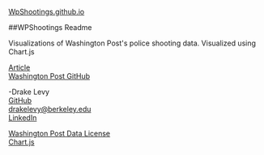 [WpShootings.github.io](http://WpShootings.github.io)

##WPShootings Readme

Visualizations of Washington Post's police shooting data. Visualized using Chart.js

[Article](http://www.washingtonpost.com/national/how-the-washington-post-is-examining-police-shootings-in-the-us/2015/06/29/f42c10b2-151b-11e5-9518-f9e0a8959f32_story.html)  
[Washington Post GitHub](https://github.com/washingtonpost/data-police-shootings)  

-Drake Levy  
[GitHub](https://www.github.com/drakelevy)  
<drakelevy@berkeley.edu>  
[LinkedIn](https://www.linkedin.com/in/drakelevy)  

[Washington Post Data License](https://github.com/washingtonpost/data-police-shootings/blob/master/LICENSE)  
[Chart.js](https://github.com/nnnick/Chart.js)
